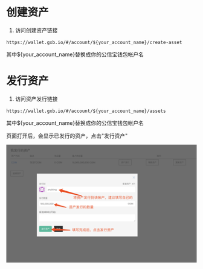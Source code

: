 # 创建资产

1. 访问创建资产链接

```
https://wallet.gxb.io/#/account/${your_account_name}/create-asset
```

其中${your\_account\_name}替换成你的公信宝钱包帐户名

# 发行资产

1. 访问资产发行链接

```
https://wallet.gxb.io/#/account/${your_account_name}/assets
```

其中${your\_account\_name}替换成你的公信宝钱包帐户名

页面打开后，会显示已发行的资产，点击"发行资产"

![](/assets/import.png)

